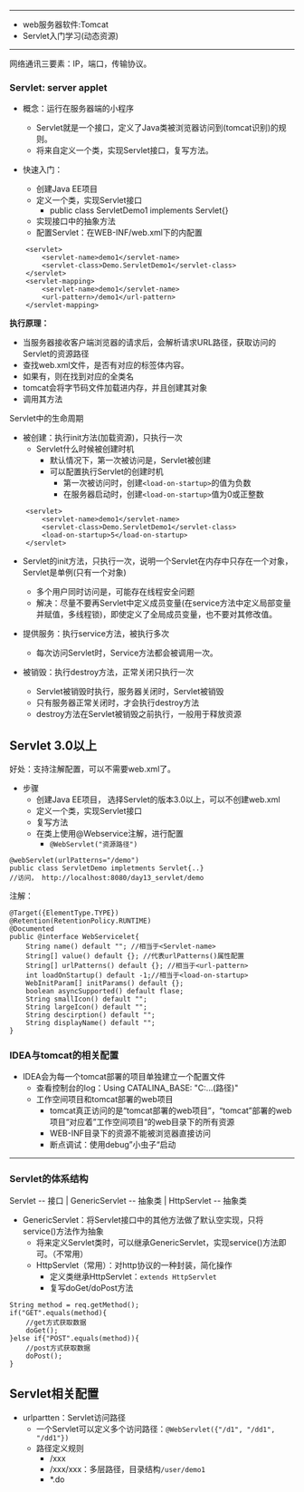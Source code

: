 ***
- web服务器软件:Tomcat
- Servlet入门学习(动态资源)
***
网络通讯三要素：IP，端口，传输协议。 

### Servlet: server applet
* 概念：运行在服务器端的小程序
	* Servlet就是一个接口，定义了Java类被浏览器访问到(tomcat识别)的规则。
	* 将来自定义一个类，实现Servlet接口，复写方法。

* 快速入门：
	* 创建Java EE项目
	* 定义一个类，实现Servlet接口
		* public class ServletDemo1 implements Servlet{}
	* 实现接口中的抽象方法
	* 配置Servlet：在WEB-INF/web.xml下的</web-app>内配置
```
    <servlet>
        <servlet-name>demo1</servlet-name>
        <servlet-class>Demo.ServletDemo1</servlet-class>
    </servlet>
    <servlet-mapping>
        <servlet-name>demo1</servlet-name>
        <url-pattern>/demo1</url-pattern>
    </servlet-mapping>
```

**执行原理：**
- 当服务器接收客户端浏览器的请求后，会解析请求URL路径，获取访问的Servlet的资源路径
- 查找web.xml文件，是否有对应的<url-pattern>标签体内容。
- 如果有，则在找到对应的<servlet-class>全类名
- tomcat会将字节码文件加载进内存，并且创建其对象
- 调用其方法

Servlet中的生命周期
- 被创建：执行init方法(加载资源)，只执行一次
	- Servlet什么时候被创建时机
		- 默认情况下，第一次被访问是，Servlet被创建
		- 可以配置执行Servlet的创建时机 
			- 第一次被访问时，创建`<load-on-startup>`的值为负数
			- 在服务器启动时，创建`<load-on-startup>`值为0或正整数
```
    <servlet>
        <servlet-name>demo1</servlet-name>
        <servlet-class>Demo.ServletDemo1</servlet-class>
        <load-on-startup>5</load-on-startup> 
    </servlet>
```
- Servlet的init方法，只执行一次，说明一个Servlet在内存中只存在一个对象，Servlet是单例(只有一个对象)
	- 多个用户同时访问是，可能存在线程安全问题
	- 解决：尽量不要再Servlet中定义成员变量(在service方法中定义局部变量并赋值，多线程锁)，即使定义了全局成员变量，也不要对其修改值。

- 提供服务：执行service方法，被执行多次
	- 每次访问Servlet时，Service方法都会被调用一次。
- 被销毁：执行destroy方法，正常关闭只执行一次
	- Servlet被销毁时执行，服务器关闭时，Servlet被销毁
	- 只有服务器正常关闭时，才会执行destroy方法
	- destroy方法在Servlet被销毁之前执行，一般用于释放资源

## Servlet 3.0以上
好处：支持注解配置，可以不需要web.xml了。

- 步骤
	- 创建Java EE项目， 选择Servlet的版本3.0以上，可以不创建web.xml
	- 定义一个类，实现Servlet接口
	- 复写方法
	- 在类上使用@Webservice注解，进行配置
		- `@WebServlet("资源路径")`
```
@webServlet(urlPatterns="/demo")
public class ServletDemo impletments Servlet{..}
//访问， http://localhost:8080/day13_servlet/demo
```
注解：
```
@Target({ElementType.TYPE})
@Retention(RetentionPolicy.RUNTIME)
@Documented
public @interface WebServicelet{
	String name() default ""; //相当于<Servlet-name>
	String[] value() default {}; //代表urlPatterns()属性配置
	String[] urlPatterns() default {}; //相当于<url-pattern>
	int loadOnStartup() default -1;//相当于<load-on-startup>
	WebInitParam[] initParams() default {};
	boolean asyncSupported() default flase;
	String smallIcon() default "";
	String largeIcon() default "";
	String descirption() default "";
	String displayName() default "";
}
```


### IDEA与tomcat的相关配置
- IDEA会为每一个tomcat部署的项目单独建立一个配置文件
	- 查看控制台的log：Using CATALINA_BASE: "C:\...\(路径)"
	- 工作空间项目和tomcat部署的web项目
		- tomcat真正访问的是“tomcat部署的web项目”，“tomcat”部署的web项目“对应着”工作空间项目“的web目录下的所有资源
		- WEB-INF目录下的资源不能被浏览器直接访问
		- 断点调试：使用debug”小虫子“启动

***
### Servlet的体系结构
Servlet -- 接口
		|
GenericServlet -- 抽象类
		|
HttpServlet -- 抽象类

- GenericServlet：将Servlet接口中的其他方法做了默认空实现，只将service()方法作为抽象
	- 将来定义Servlet类时，可以继承GenericServlet，实现service()方法即可。（不常用）
	- HttpServlet（常用）：对http协议的一种封装，简化操作
		- 定义类继承HttpServlet：`extends HttpServlet`
		- 复写doGet/doPost方法
```
String method = req.getMethod();
if("GET".equals(method){
	//get方式获取数据
	doGet();
}else if{"POST".equals(method)){
	//post方式获取数据
	doPost();
}
```

## Servlet相关配置
- urlpartten：Servlet访问路径
	- 一个Servlet可以定义多个访问路径：`@WebServlet({"/d1", "/dd1", "/dd1"})`
	- 路径定义规则
		- /xxx
		- /xxx/xxx：多层路径，目录结构`/user/demo1`
		- *.do

